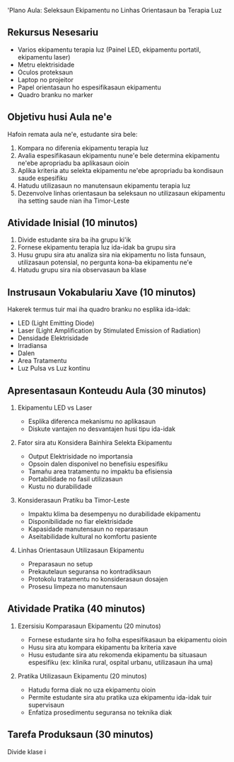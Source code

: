 'Plano Aula: Seleksaun Ekipamentu no Linhas Orientasaun ba Terapia Luz

## Rekursus Nesesariu

- Varios ekipamentu terapia luz (Painel LED, ekipamentu portatil, ekipamentu laser)
- Metru elektrisidade
- Oculos proteksaun
- Laptop no projeitor
- Papel orientasaun ho espesifikasaun ekipamentu
- Quadro branku no marker

## Objetivu husi Aula ne'e

Hafoin remata aula ne'e, estudante sira bele:
1. Kompara no diferenia ekipamentu terapia luz
2. Avalia espesifikasaun ekipamentu nune'e bele determina ekipamentu ne'ebe apropriadu ba aplikasaun oioin
3. Aplika kriteria atu selekta ekipamentu ne'ebe apropriadu ba kondisaun saude espesifiku
4. Hatudu utilizasaun no manutensaun ekipamentu terapia luz
5. Dezenvolve linhas orientasaun ba seleksaun no utilizasaun ekipamentu iha setting saude nian iha Timor-Leste

## Atividade Inisial (10 minutos)

1. Divide estudante sira ba iha grupu ki'ik
2. Fornese ekipamentu terapia luz ida-idak ba grupu sira
3. Husu grupu sira atu analiza sira nia ekipamentu no lista funsaun, utilizasaun potensial, no pergunta kona-ba ekipamentu ne'e
4. Hatudu grupu sira nia observasaun ba klase

## Instrusaun Vokabulariu Xave (10 minutos)

Hakerek termus tuir mai iha quadro branku no esplika ida-idak:
- LED (Light Emitting Diode)
- Laser (Light Amplification by Stimulated Emission of Radiation)
- Densidade Elektrisidade
- Irradiansa
- Dalen
- Area Tratamentu
- Luz Pulsa vs Luz kontinu

## Apresentasaun Konteudu Aula (30 minutos)

1. Ekipamentu LED vs Laser
   - Esplika diferenca mekanismu no aplikasaun
   - Diskute vantajen no desvantajen husi tipu ida-idak

2. Fator sira atu Konsidera Bainhira Selekta Ekipamentu
   - Output Elektrisidade no importansia
   - Opsoin dalen disponivel no benefisiu espesifiku
   - Tamañu area tratamentu no impaktu ba efisiensia
   - Portabilidade no fasil utilizasaun
   - Kustu no durabilidade

3. Konsiderasaun Pratiku ba Timor-Leste
   - Impaktu klima ba desempenyu no durabilidade ekipamentu
   - Disponibilidade no fiar elektrisidade
   - Kapasidade manutensaun no reparasaun
   - Aseitabilidade kultural no komfortu pasiente

4. Linhas Orientasaun Utilizasaun Ekipamentu
   - Preparasaun no setup
   - Prekautelaun seguransa no kontradiksaun
   - Protokolu tratamentu no konsiderasaun dosajen
   - Prosesu limpeza no manutensaun

## Atividade Pratika (40 minutos)

1. Ezersisiu Komparasaun Ekipamentu (20 minutos)
   - Fornese estudante sira ho folha espesifikasaun ba ekipamentu oioin
   - Husu sira atu kompara ekipamentu ba kriteria xave
   - Husu estudante sira atu rekomenda ekipamentu ba situasaun espesifiku (ex: klinika rural, ospital urbanu, utilizasaun iha uma)

2. Pratika Utilizasaun Ekipamentu (20 minutos)
   - Hatudu forma diak no uza ekipamentu oioin
   - Permite estudante sira atu pratika uza ekipamentu ida-idak tuir supervisaun
   - Enfatiza prosedimentu seguransa no teknika diak

## Tarefa Produksaun (30 minutos)

Divide klase i